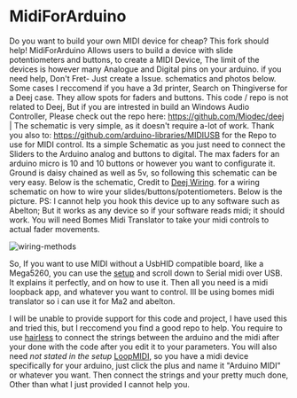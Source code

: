 # MidiForArduino
Do you want to build your own MIDI device for cheap? This fork should help! MidiForArduino Allows users to build a device with slide potentiometers and buttons, to create a MIDI Device, The limit of the devices is however many Analogue and Digital pins on your arduino. if you need help, Don't Fret- Just create a Issue. schematics and photos below. Some cases I reccomend if you have a 3d printer, Search on Thingiverse for a Deej case. They allow spots for faders and buttons. This code / repo is not related to Deej, But if you are intrested in build an Windows Audio Controller, Please check out the repo here: https://github.com/Miodec/deej | The schematic is very simple, as it doesn't require a-lot of work. Thank you also to: https://github.com/arduino-libraries/MIDIUSB for the Repo to use for MIDI control. Its a simple Schematic as you just need to connect the Sliders to the Arduino analog and buttons to digital. The max faders for an arduino micro is 10 and 10 buttons or however you want to configurate it. Ground is daisy chained as well as 5v, so following this schematic can be very easy.  Below is the schematic, Credit to [Deej Wiring](https://github.com/omriharel/deej/blob/master/docs/faq/assets/wiring-methods.png). for a wiring schematic on how to wire your slides/buttons/potentiometers. Below is the picture. PS: I cannot help you hook this device up to any software such as Abelton; But it works as any device so if your software reads midi; it should work. You will need Bomes Midi Translator to take your midi controls to actual fader movements.

![wiring-methods](https://github.com/Willtheham/MidiForArduino/assets/109185939/badf9956-dc5b-41a3-8577-9496bc264f78)


So, If you want to use MIDI without a UsbHID compatible board, like a Mega5260, you can use the [setup](https://diyelectromusic.wordpress.com/2022/03/22/arduino-and-usb-midi/) and scroll down to Serial midi over USB. It explains it perfectly, and on how to use it. Then all you need is a midi loopback app, and whatever you want to control. Ill be using bomes midi translator so i can use it for Ma2 and abelton.

I will be unable to provide support for this code and project, I have used this and tried this, but I reccomend you find a good repo to help. You require to use [hairless](https://projectgus.github.io/hairless-midiserial/) to connect the strings between the arduino and the midi after your done with the code after you edit it to your parameters. You will also need *not stated in the setup* [LoopMIDI](https://www.tobias-erichsen.de/software/loopmidi.html), so you have a midi device specifically for your arduino, just click the plus and name it "Arduino MIDI" or whatever you want. Then connect the strings and your pretty much done, Other than what I just provided I cannot help you. 

